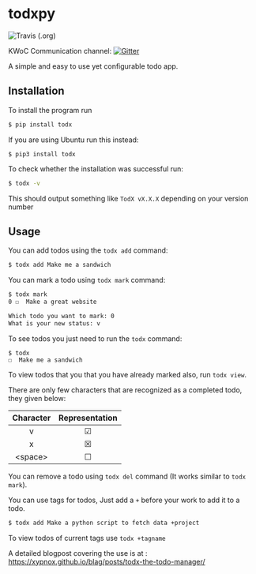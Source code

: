 # todxpy
![Travis (.org)](https://img.shields.io/travis/xypnox/todxpy.svg?style=flat-square) 

KWoC Communication channel: [![Gitter](https://img.shields.io/gitter/room/:user/:repo.svg?style=flat-square)](https://gitter.im/todxpy/Lobby)

A simple and easy to use yet configurable todo app.

## Installation

To install the program run

```bash
$ pip install todx
```

If you are using Ubuntu run this instead:

```
$ pip3 install todx
```



To check whether the installation was successful run:

```bash
$ todx -v
```

This should output something like `TodX vX.X.X`  depending on your version number

## Usage

You can add todos using the `todx add` command:

```bash
$ todx add Make me a sandwich
```

You can mark a todo using `todx mark` command:

```bash
$ todx mark
0 ☐  Make a great website 

Which todo you want to mark: 0
What is your new status: v
```

To see todos you just need to run the `todx` command:

```
$ todx
☐  Make me a sandwich
```

To view todos that you that you have already marked also, run `todx view`.

There are only few characters that are recognized as a completed todo, they given below:

| Character | Representation |
| :-------: | :------------: |
|     v     |       ☑        |
|     x     |       ☒        |
| \<space\> |       ☐        |

 

You can remove a todo using `todx del` command (It works similar to `todx mark`).

You can use tags for todos, Just add a `+` before your work to add it to a todo.

```bash
$ todx add Make a python script to fetch data +project
```

To view todos of current tags use `todx +tagname`

A detailed blogpost covering the use is at : https://xypnox.github.io/blag/posts/todx-the-todo-manager/